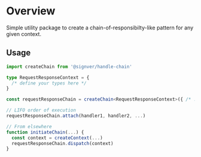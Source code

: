 # Overview

Simple utility package to create a chain-of-responsibilty-like pattern for any given context.

## Usage

```typescript
import createChain from '@signver/handle-chain'

type RequestResponseContext = {
  /* define your types here */
}

const requestResponseChain = createChain<RequestResponseContext>({ /* ... */ })

// LIFO order of execution
requestResponseChain.attach(handler1, handler2, ...)

// From elsewhere
function initiateChain(...) {
  const context = createContext(...)
  requestResponseChain.dispatch(context)
}
```
